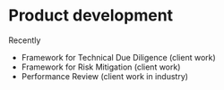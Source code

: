 # Product development

Recently

- Framework for Technical Due Diligence (client work)
- Framework for Risk Mitigation (client work)
- Performance Review (client work in industry)
